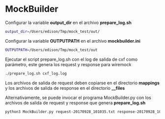 # MockBuilder

Configurar la variable **output_dir** en el archivo **prepare_log.sh**

```bash
output_dir=/Users/edison/Tmp/mock_test/out/
```

Configurar la variable **OUTPUTPATH** en el archivo **mockbuilder.ini**

```bash
OUTPUTPATH=/Users/edison/Tmp/mock_test/out
```

Ejecutar el script prepare_log.sh con el log de salida de cxf como parámetro, este genera los request y response para wiremock

```bash
./prepare_log.sh cxf_log.log
```

Los archivos de salida de request deben copiarse en el directorio **mappings** y los archivos de salida de response en el directorio **__files**

Alternativamente, se puede invocar el programa MockBuilder.py con los archivos de salida de request y response que genera **prepare_log.sh**

```bash
python3 MockBuilder.py request-20170928_101035.txt response-20170928_101035.txt
```


